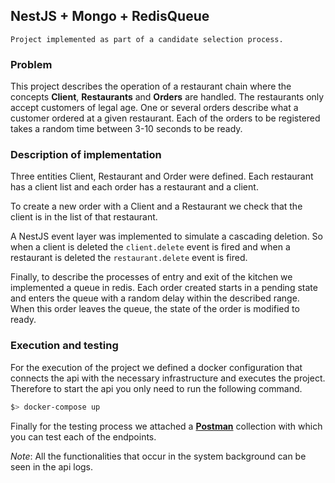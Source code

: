 ## NestJS + Mongo + RedisQueue

    Project implemented as part of a candidate selection process.

### Problem

This project describes the operation of a restaurant chain where the concepts **Client**, **Restaurants** and **Orders** are handled. The restaurants only accept customers of legal age. One or several orders describe what a customer ordered at a given restaurant. Each of the orders to be registered takes a random time between 3-10 seconds to be ready.

### Description of implementation

Three entities Client, Restaurant and Order were defined. Each restaurant has a client list and each order has a restaurant and a client.

To create a new order with a Client and a Restaurant we check that the client is in the list of that restaurant.

A NestJS event layer was implemented to simulate a cascading deletion. So when a client is deleted the `client.delete` event is fired and when a restaurant is deleted the `restaurant.delete` event is fired.

Finally, to describe the processes of entry and exit of the kitchen we implemented a queue in redis. Each order created starts in a pending state and enters the queue with a random delay within the described range. When this order leaves the queue, the state of the order is modified to ready.

### Execution and testing

For the execution of the project we defined a docker configuration that connects the api with the necessary infrastructure and executes the project. Therefore to start the api you only need to run the following command.

```bash
$> docker-compose up
```

Finally for the testing process we attached a [**Postman**](./crypto-api.postman_collection.json) collection with which you can test each of the endpoints.

_Note_: All the functionalities that occur in the system background can be seen in the api logs.
